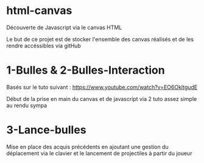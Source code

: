 # html-canvas
Découverte de Javascript via le canvas HTML

Le but de ce projet est de stocker l'ensemble des canvas réalisés et de les rendre accéssibles via gitHub


1-Bulles & 2-Bulles-Interaction 
=============================
Basés sur le tuto suivant : https://www.youtube.com/watch?v=EO6OkltgudE

Début de la prise en main du canvas et de javascript via 2 tuto assez simple au rendu sympa

3-Lance-bulles 
=============================

Mise en place des acquis précédents en ajoutant une gestion du déplacement via le clavier et le lancement de projectiles à partir du joueur 
